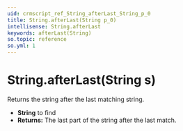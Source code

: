 ```yaml
---
uid: crmscript_ref_String_afterLast_String_p_0
title: String.afterLast(String p_0)
intellisense: String.afterLast
keywords: afterLast(String)
so.topic: reference
so.yml: 1
---
```


# String.afterLast(String s)

Returns the string after the last matching string.

* **String** to find
* **Returns:** The last part of the string after the last match.
